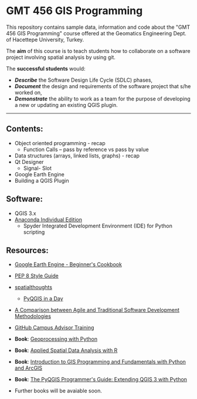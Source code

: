 # GMT 456 GIS Programming
This repository contains sample data, information and code about the "GMT 456 GIS Programming" course offered at the Geomatics Engineering Dept. of Hacettepe University, Turkey.

The **aim** of this course is to teach students how to collaborate on a software project involving spatial analysis by using git.   

The **successful students** would: 
* ***Describe*** the Software Design Life Cycle (SDLC) phases,
* ***Document*** the design and requirements of the software project that s/he worked on, 
* ***Demonstrate*** the ability to work as a team for the purpose of developing a new or updating an existing QGIS plugin.
- - - -


## Contents:
* Object oriented programming - recap
   * Function Calls – pass by reference vs pass by value
* Data structures (arrays, linked lists, graphs) - recap 
* Qt Designer
   * Signal- Slot
* Google Earth Engine
* Building a QGIS Plugin

## Software:
* QGIS 3.x 
* [Anaconda Individual Edition](https://www.anaconda.com/products/individual)
   * Spyder Integrated Development Environment (IDE) for Python scripting


## Resources:
* [Google Earth Engine - Beginner's Cookbook](https://developers.google.com/earth-engine/tutorials/community/beginners-cookbook)
* [PEP 8 Style Guide](https://www.python.org/dev/peps/pep-0008/)
* [spatialthoughts](https://github.com/spatialthoughts/courses)
   * [PyQGIS in a Day](https://courses.spatialthoughts.com/pyqgis-in-a-day.html)
* [A Comparison between Agile and Traditional Software Development Methodologies](https://www.unf.edu/~broggio/cen6940/ComparisonAgileTraditional.pdf)
* [GitHub Campus Advisor Training](https://www.youtube.com/playlist?list=PLIRjfNq867be7VngMuXsjTvzBM26nBINg)
 
* **Book**: [Geoprocessing with Python](https://www.manning.com/books/geoprocessing-with-python)
* **Book**: [Applied Spatial Data Analysis with R](https://www.springer.com/gp/book/9781461476177)
* **Book**: [Introduction to GIS Programming and Fundamentals with Python and ArcGIS](https://www.routledge.com/Introduction-to-GIS-Programming-and-Fundamentals-with-Python-and-ArcGIS/Yang/p/book/9780367573775)
* **Book**: [The PyQGIS Programmer's Guide: Extending QGIS 3 with Python](https://locatepress.com/ppg3)
* Further books will be avaiable soon.


